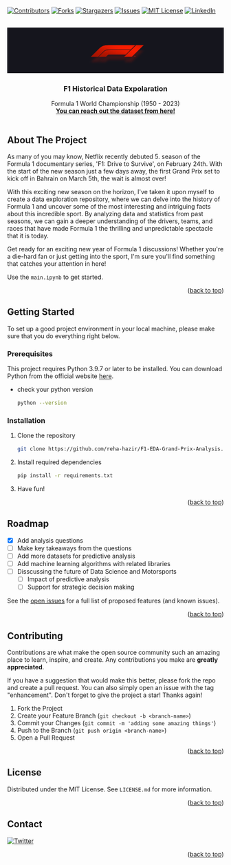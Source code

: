 <!-- Improved compatibility of back to top link: See: https://github.com/othneildrew/Best-README-Template/pull/73 -->
<a name="readme-top"></a>
<!--
*** Thanks for checking out the Best-README-Template. If you have a suggestion
*** that would make this better, please fork the repo and create a pull request
*** or simply open an issue with the tag "enhancement".
*** Don't forget to give the project a star!
*** Thanks again! Now go create something AMAZING! :D
-->



<!-- PROJECT SHIELDS -->
<!--
*** I'm using markdown "reference style" links for readability.
*** Reference links are enclosed in brackets [ ] instead of parentheses ( ).
*** See the bottom of this document for the declaration of the reference variables
*** for contributors-url, forks-url, etc. This is an optional, concise syntax you may use.
*** https://www.markdownguide.org/basic-syntax/#reference-style-links
-->
[![Contributors][contributors-shield]][contributors-url]
[![Forks][forks-shield]][forks-url]
[![Stargazers][stars-shield]][stars-url]
[![Issues][issues-shield]][issues-url]
[![MIT License][license-shield]][license-url]
[![LinkedIn][linkedin-shield]][linkedin-url]



<!-- PROJECT LOGO -->
<br />
<div align="center">
  <a href="https://github.com/othneildrew/Best-README-Template">
    <img src="dataset-cover.jpg" alt="Logo" width="" height="">
  </a>

  <h3 align="center">F1 Historical Data Expolaration</h3>

  <p align="center">
    Formula 1 World Championship (1950 - 2023)
    <br />
    <a href="https://www.kaggle.com/datasets/rohanrao/formula-1-world-championship-1950-2020"><strong>You can reach out the dataset from here!</strong></a>
    <br />
    <br />
  </p>
</div>

<!-- ABOUT THE PROJECT -->
## About The Project

As many of you may know, Netflix recently debuted 5. season of the Formula 1 documentary series, 'F1: Drive to Survive', on February 24th. With the start of the new season just a few days away, the first Grand Prix set to kick off in Bahrain on March 5th, the wait is almost over!

With this exciting new season on the horizon, I've taken it upon myself to create a data exploration repository, where we can delve into the history of Formula 1 and uncover some of the most interesting and intriguing facts about this incredible sport. By analyzing data and statistics from past seasons, we can gain a deeper understanding of the drivers, teams, and races that have made Formula 1 the thrilling and unpredictable spectacle that it is today. 

Get ready for an exciting new year of Formula 1 discussions! Whether you're a die-hard fan or just getting into the sport, I'm sure you'll find something that catches your attention in here!

Use the `main.ipynb` to get started.

<p align="right">(<a href="#readme-top">back to top</a>)</p>


<!-- GETTING STARTED -->
## Getting Started

To set up a good project environment in your local machine, please make sure that you do everything right below.

### Prerequisites

This project requires Python 3.9.7 or later to be installed. You can download Python from the official website [here](https://www.python.org/downloads/).

* check your python version
  ```sh
  python --version
  ```

### Installation

1. Clone the repository
   ```sh
   git clone https://github.com/reha-hazir/F1-EDA-Grand-Prix-Analysis.git
   ```
2. Install required dependencies
   ```sh
   pip install -r requirements.txt
   ```
3. Have fun!

<p align="right">(<a href="#readme-top">back to top</a>)</p>


<!-- ROADMAP -->
## Roadmap

- [x] Add analysis questions
- [ ] Make key takeaways from the questions
- [ ] Add more datasets for predictive analysis
- [ ] Add machine learning algorithms with related libraries
- [ ] Disscussing the future of Data Science and Motorsports
  - [ ] Impact of predictive analysis
  - [ ] Support for strategic decision making

See the [open issues](https://github.com/reha-hazir/F1-EDA-Grand-Prix-Analysis/issues) for a full list of proposed features (and known issues).

<p align="right">(<a href="#readme-top">back to top</a>)</p>



<!-- CONTRIBUTING -->
## Contributing

Contributions are what make the open source community such an amazing place to learn, inspire, and create. Any contributions you make are **greatly appreciated**.

If you have a suggestion that would make this better, please fork the repo and create a pull request. You can also simply open an issue with the tag "enhancement".
Don't forget to give the project a star! Thanks again!

1. Fork the Project
2. Create your Feature Branch (`git checkout -b <branch-name>`)
3. Commit your Changes (`git commit -m 'adding some amazing things'`)
4. Push to the Branch (`git push origin <branch-name>`)
5. Open a Pull Request

<p align="right">(<a href="#readme-top">back to top</a>)</p>



<!-- LICENSE -->
## License

Distributed under the MIT License. See `LICENSE.md` for more information.

<p align="right">(<a href="#readme-top">back to top</a>)</p>



<!-- CONTACT -->
## Contact

[![Twitter][twitter-shield]][twitter-url]


<p align="right">(<a href="#readme-top">back to top</a>)</p>


<!-- MARKDOWN LINKS & IMAGES -->
<!-- https://www.markdownguide.org/basic-syntax/#reference-style-links -->
[contributors-shield]: https://img.shields.io/github/contributors-anon/reha-hazir/F1-EDA-Grand-Prix-Analysis?color=red&style=for-the-badge
[contributors-url]: https://github.com/reha-hazir/F1-EDA-Grand-Prix-Analysis/graphs/contributors
[forks-shield]: https://img.shields.io/github/forks/reha-hazir/F1-EDA-Grand-Prix-Analysis?color=red&style=for-the-badge
[forks-url]: https://github.com/reha-hazir/F1-EDA-Grand-Prix-Analysis/forks
[stars-shield]: https://img.shields.io/github/stars/reha-hazir/F1-EDA-Grand-Prix-Analysis?color=red&logoColor=black&style=for-the-badge
[stars-url]: https://github.com/reha-hazir/F1-EDA-Grand-Prix-Analysis/stargazers
[issues-shield]: https://img.shields.io/bitbucket/issues/reha-hazir/F1-EDA-Grand-Prix-Analysis?color=red&style=for-the-badge
[issues-url]: https://github.com/reha-hazir/F1-EDA-Grand-Prix-Analysis/issues
[license-shield]: https://img.shields.io/github/license/reha-hazir/F1-EDA-Grand-Prix-Analysis?color=red&style=for-the-badge
[license-url]: https://github.com/reha-hazir/F1-EDA-Grand-Prix-Analysis/blob/master/LICENSE.md
[linkedin-shield]: https://imgur.com/a/nk4cZpU
[linkedin-url]: https://www.linkedin.com/in/reha-hazir/
[twitter-shield]: https://img.shields.io/twitter/follow/hazirreha?color=blue&logo=twitter&style=for-the-badge 
[twitter-url]: https://twitter.com/hazirreha
[product-screenshot]: images/screenshot.png
[Next.js]: https://img.shields.io/badge/next.js-000000?style=for-the-badge&logo=nextdotjs&logoColor=white
[Next-url]: https://nextjs.org/
[React.js]: https://img.shields.io/badge/React-20232A?style=for-the-badge&logo=react&logoColor=61DAFB
[React-url]: https://reactjs.org/
[Vue.js]: https://img.shields.io/badge/Vue.js-35495E?style=for-the-badge&logo=vuedotjs&logoColor=4FC08D
[Vue-url]: https://vuejs.org/
[Angular.io]: https://img.shields.io/badge/Angular-DD0031?style=for-the-badge&logo=angular&logoColor=white
[Angular-url]: https://angular.io/
[Svelte.dev]: https://img.shields.io/badge/Svelte-4A4A55?style=for-the-badge&logo=svelte&logoColor=FF3E00
[Svelte-url]: https://svelte.dev/
[Laravel.com]: https://img.shields.io/badge/Laravel-FF2D20?style=for-the-badge&logo=laravel&logoColor=white
[Laravel-url]: https://laravel.com
[Bootstrap.com]: https://img.shields.io/badge/Bootstrap-563D7C?style=for-the-badge&logo=bootstrap&logoColor=white
[Bootstrap-url]: https://getbootstrap.com
[JQuery.com]: https://img.shields.io/badge/jQuery-0769AD?style=for-the-badge&logo=jquery&logoColor=white
[JQuery-url]: https://jquery.com 
